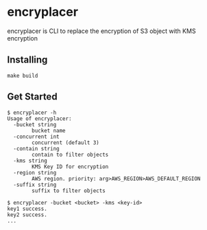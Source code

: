 # encryplacer
encryplacer is CLI to replace the encryption of S3 object with KMS encryption

## Installing
```
make build
```

## Get Started
```
$ encryplacer -h
Usage of encryplacer:
  -bucket string
    	bucket name
  -concurrent int
    	concurrent (default 3)
  -contain string
    	contain to filter objects
  -kms string
    	KMS Key ID for encryption
  -region string
    	AWS region. priority: arg>AWS_REGION>AWS_DEFAULT_REGION
  -suffix string
    	suffix to filter objects
```
```
$ encryplacer -bucket <bucket> -kms <key-id>
key1 success.
key2 success.
...
```
